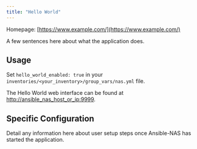```yaml
---
title: "Hello World"
---
```


Homepage: [https://www.example.com/](https://www.example.com/)

A few sentences here about what the application does.

## Usage

Set `hello_world_enabled: true` in your `inventories/<your_inventory>/group_vars/nas.yml` file.

The Hello World web interface can be found at [http://ansible_nas_host_or_ip:9999](http://ansible_nas_host_or_ip:9999).

## Specific Configuration

Detail any information here about user setup steps once Ansible-NAS has started the application.
